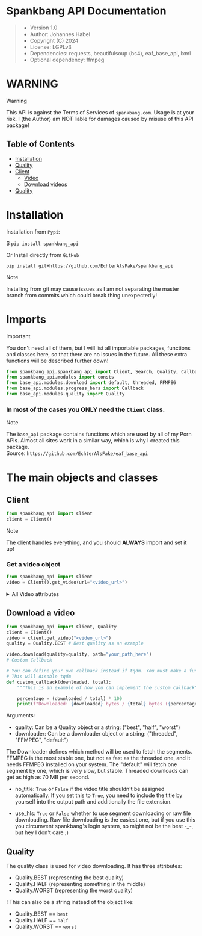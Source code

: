 # Spankbang API Documentation

> - Version 1.0
> - Author: Johannes Habel
> - Copyright (C) 2024
> - License: LGPLv3
> - Dependencies: requests, beautifulsoup (bs4), eaf_base_api, lxml
> - Optional dependency: ffmpeg

# WARNING
> [!WARNING]
> This API is against the Terms of Services of `spankbang.com`. Usage is at your risk.
> I (the Author) am NOT liable for damages caused by misuse of this API package!


## Table of Contents
- [Installation](#installation)
- [Quality](#quality)
- [Client](#client)
  - [Video](#get-a-video-object)
  - [Download videos](#download-a-video)
- [Quality](#quality)

# Installation

Installation from `Pypi`:

$ `pip install spankbang_api`

Or Install directly from `GitHub`

`pip install git+https://github.com/EchterAlsFake/spankbang_api`

> [!NOTE]
> Installing from git may cause issues as I am not separating the master branch
> from commits which could break thing unexpectedly!

# Imports
> [!IMPORTANT]
> You don't need all of them, but I will list all importable packages, functions and classes
> here, so that there are no issues in the future. All these extra functions will be described
> further down!


```python
from spankbang_api.spankbang_api import Client, Search, Quality, Callback, Video, default, threaded, FFMPEG, legacy_download
from spankbang_api.modules import consts
from base_api.modules.download import default, threaded, FFMPEG
from base_api.modules.progress_bars import Callback
from base_api.modules.quality import Quality
```

### **In most of the cases you ONLY need the `Client` class.**

> [!NOTE]
> The `base_api` package contains functions which are used by all of my Porn APIs. Almost all sites work in 
> a similar way, which is why I created this package. 
> <br>Source: `https://github.com/EchterAlsFake/eaf_base_api`

# The main objects and classes

## Client

```python
from spankbang_api import Client
client = Client()
```

> [!NOTE]
> The client handles everything, and you should **ALWAYS** import and set it up!

### Get a video object

```python
from spankbang_api import Client
video = Client().get_video(url="<video_url>")
```

<details>
  <summary>All Video attributes</summary>
        
    | Attribute             | Returns  | is cached? |
    |:----------------------|:--------:|:----------:|
    | .title                |   str    |    Yes     |
    | .author               |   str    |    Yes     |
    | .length               |   str    |    Yes     |
    | .publish_date         |   str    |    Yes     |
    | .tags                 |   list   |    Yes     |
    | .video_qualities      |   list   |    Yes     |
    | .direct_download_urls |   list   |    Yes     |
    | .thumbnail            |   str    |    Yes     |
    | .description          |   str    |    Yes     |
    | .embed_url            |   str    |    Yes     | 
    | .rating               | str (%)  |    Yes     |

</details>

## Download a video


```python
from spankbang_api import Client, Quality
client = Client()
video = client.get_video("<video_url>")
quality = Quality.BEST # Best quality as an example

video.download(quality=quality, path="your_path_here")
# Custom Callback

# You can define your own callback instead if tqdm. You must make a function that takes pos and total as arguments.
# This will disable tqdm
def custom_callback(downloaded, total):
    """This is an example of how you can implement the custom callback"""

    percentage = (downloaded / total) * 100
    print(f"Downloaded: {downloaded} bytes / {total} bytes ({percentage:.2f}%)")
```

Arguments:
- quality: Can be a Quality object or a string: ("best", "half", "worst")
- downloader: Can be a downloader object or a string: ("threaded", "FFMPEG", "default")

The Downloader defines which method will be used to fetch the segments. FFMPEG is the most stable one, but not as fast
as the threaded one, and it needs FFMPEG installed on your system. The "default" will fetch one segment by one, which is
very slow, but stable. Threaded downloads can get as high as 70 MB per second.

- no_title: `True` or `False` if the video title shouldn't be assigned automatically. If you set this to `True`, you need
to include the title by yourself into the output path and additionally the file extension.

- use_hls: `True` or `False` whether to use segment downloading or raw file downloading. Raw file downloading is the easiest one,
but if you use this you circumvent spankbang's login system, so might not be the best -_-, but hey I don't care ;) 
 
## Quality

The quality class is used for video downloading. It has three attributes:

- Quality.BEST (representing the best quality)
- Quality.HALF (representing something in the middle)
- Quality.WORST (representing the worst quality)

! This can also be a string instead of the object like:

- Quality.BEST == `best`
- Quality.HALF == `half`
- Quality.WORST == `worst`

